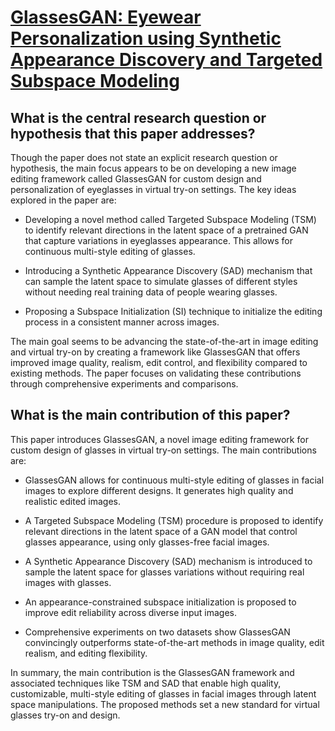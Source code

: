 # [GlassesGAN: Eyewear Personalization using Synthetic Appearance Discovery   and Targeted Subspace Modeling](https://arxiv.org/abs/2210.14145)

## What is the central research question or hypothesis that this paper addresses?

 Though the paper does not state an explicit research question or hypothesis, the main focus appears to be on developing a new image editing framework called GlassesGAN for custom design and personalization of eyeglasses in virtual try-on settings. The key ideas explored in the paper are:

- Developing a novel method called Targeted Subspace Modeling (TSM) to identify relevant directions in the latent space of a pretrained GAN that capture variations in eyeglasses appearance. This allows for continuous multi-style editing of glasses.

- Introducing a Synthetic Appearance Discovery (SAD) mechanism that can sample the latent space to simulate glasses of different styles without needing real training data of people wearing glasses.

- Proposing a Subspace Initialization (SI) technique to initialize the editing process in a consistent manner across images.

The main goal seems to be advancing the state-of-the-art in image editing and virtual try-on by creating a framework like GlassesGAN that offers improved image quality, realism, edit control, and flexibility compared to existing methods. The paper focuses on validating these contributions through comprehensive experiments and comparisons.


## What is the main contribution of this paper?

 This paper introduces GlassesGAN, a novel image editing framework for custom design of glasses in virtual try-on settings. The main contributions are:

- GlassesGAN allows for continuous multi-style editing of glasses in facial images to explore different designs. It generates high quality and realistic edited images.

- A Targeted Subspace Modeling (TSM) procedure is proposed to identify relevant directions in the latent space of a GAN model that control glasses appearance, using only glasses-free facial images. 

- A Synthetic Appearance Discovery (SAD) mechanism is introduced to sample the latent space for glasses variations without requiring real images with glasses.

- An appearance-constrained subspace initialization is proposed to improve edit reliability across diverse input images. 

- Comprehensive experiments on two datasets show GlassesGAN convincingly outperforms state-of-the-art methods in image quality, edit realism, and editing flexibility.

In summary, the main contribution is the GlassesGAN framework and associated techniques like TSM and SAD that enable high quality, customizable, multi-style editing of glasses in facial images through latent space manipulations. The proposed methods set a new standard for virtual glasses try-on and design.
